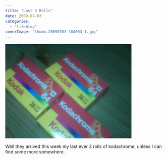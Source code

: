 ```yaml
---
title: "Last 3 Rolls"
date: 2009-07-03
categories: 
  - "lifeblog"
coverImage: "thumb.20090703-104003-1.jpg"
---
```


[![](images/thumb.20090703-104003-1.jpg)](http://www.davelodwig.co.uk/wp-content/photos/20090703-104003-1.jpg)

Well they arrived this week my last ever 3 rolls of kodachrome, unless I can find some more somewhere.
